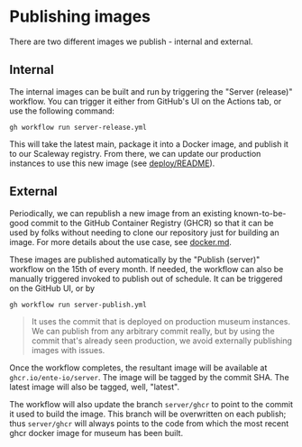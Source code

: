 # Publishing images

There are two different images we publish - internal and external.

## Internal

The internal images can be built and run by triggering the "Server (release)"
workflow. You can trigger it either from GitHub's UI on the Actions tab, or use
the following command:

    gh workflow run server-release.yml

This will take the latest main, package it into a Docker image, and publish it
to our Scaleway registry. From there, we can update our production instances to
use this new image (see [deploy/README](../scripts/deploy/README.md)).

## External

Periodically, we can republish a new image from an existing known-to-be-good
commit to the GitHub Container Registry (GHCR) so that it can be used by folks
without needing to clone our repository just for building an image. For more
details about the use case, see [docker.md](docker.md).

These images are published automatically by the "Publish (server)" workflow on
the 15th of every month. If needed, the workflow can also be manually triggered
invoked to publish out of schedule. It can be triggered on the GitHub UI, or by

```sh
gh workflow run server-publish.yml
```

> It uses the commit that is deployed on production museum instances. We can
> publish from any arbitrary commit really, but by using the commit that's
> already seen production, we avoid externally publishing images with issues.

Once the workflow completes, the resultant image will be available at
`ghcr.io/ente-io/server`. The image will be tagged by the commit SHA. The latest
image will also be tagged, well, "latest".

The workflow will also update the branch `server/ghcr` to point to the commit it
used to build the image. This branch will be overwritten on each publish; thus
`server/ghcr` will always points to the code from which the most recent ghcr
docker image for museum has been built.
